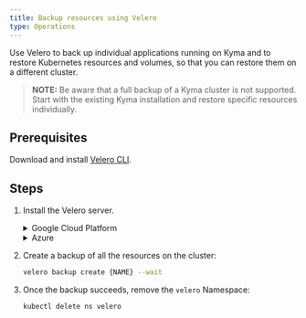 ```yaml
---
title: Backup resources using Velero
type: Operations
---
```


Use Velero to back up individual applications running on Kyma and to restore Kubernetes resources and volumes, so that you can restore them on a different cluster.

> **NOTE:** Be aware that a full backup of a Kyma cluster is not supported. Start with the existing Kyma installation and restore specific resources individually.

## Prerequisites

Download and install [Velero CLI](https://github.com/vmware-tanzu/velero/releases).

## Steps

1. Install the Velero server.

    <div tabs name="override-configuration">
      <details>
      <summary label="google-cloud-platform">
      Google Cloud Platform
      </summary>

      ```bash
      velero install \
          --provider gcp \
          --bucket {BUCKET} \
          --secret-file {CREDENTIALS_FILE} \
          --plugins velero/velero-plugin-for-gcp:v1.0.0 \
          --restore-only \
          --wait
      ```

      >**NOTE:** For details on configuring and installing Velero on GCP, read more about the [Velero plugin for GCP](https://github.com/vmware-tanzu/velero-plugin-for-gcp/blob/master/README.md).

      </details>
      <details>
      <summary label="azure">
      Azure
      </summary>

      ```bash
      velero install \
          --provider azure \
          --bucket {BUCKET} \
          --secret-file {CREDENTIALS_FILE} \
          --plugins velero/velero-plugin-for-microsoft-azure:v1.0.0 \
          --backup-location-config resourceGroup={AZURE_RESOURCE_GROUP},storageAccount={AZURE_STORAGE_ACCOUNT} \
          --snapshot-location-config apiTimeout={API_TIMEOUT},resourceGroup={AZURE_RESOURCE_GROUP} \
          --restore-only \
          --wait
      ```

      >**NOTE:** For details on configuring and installing Velero on Azure, read more about the [Velero plugin for Azure](https://github.com/vmware-tanzu/velero-plugin-for-microsoft-azure/blob/master/README.md).

      >**CAUTION:** If you use AKS, set the **AZURE_RESOURCE_GROUP** to the name of the auto-generated resource group. This resource group is created when you provision your cluster on Azure. It contains your cluster's virtual machines/disks.

      </details>
    </div>

2. Create a backup of all the resources on the cluster:

    ```bash
    velero backup create {NAME} --wait
    ```

3. Once the backup succeeds, remove the `velero` Namespace:

    ```bash
    kubectl delete ns velero
    ```
